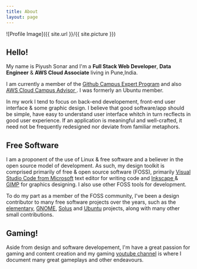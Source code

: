 ```yaml
---
title: About
layout: page
---
```

![Profile Image]({{ site.url }}/{{ site.picture }})

<h2>Hello!</h2>

<p>My name is Piyush Sonar and I'm a <strong>Full Stack Web Developer</strong>, <strong>Data Engineer</strong> & <strong>AWS Cloud Associate</strong> living in Pune,India.</p>

<p>I am currently a member of the <a href="https://gnome.org/foundation">Github Campus Expert Program</a> and also <a href="https://gnome.org/foundation"> AWS Cloud Campus Advisor </a>. I was formerly an Ubuntu member.</p>

<p>In my work I tend to focus on back-end developement, front-end user interface & some graphic design. I believe that good software/app should be simple, have easy to understand user interface whitch in turn recflects in good user experience. If an application is meaningful and well-crafted, it need not be frequently redesigned nor deviate from familiar metaphors.</p>

<h2>Free Software</h2>

<p>I am a proponent of the use of Linux & free software and a believer in the open source model of development. As such, my design toolkit is comprised primarily of free & open source software (FOSS), primarily <a href="https://inkscape.org">Visual Studio Code from Microsoft</a> text editor for writing code and <a href="https://inkscape.org">Inkscape </a> & <a href="https://gimp.org">GIMP</a> for graphics designing. I also use other FOSS tools for development.

<p>To do my part as a member of the FOSS community, I've been a design contributor to many free software projects over the years, such as the <a href="https://elementory.io">elementary</a>, <a href="https://gnome.org">GNOME</a>, <a href="https://www.solus-project.com">Solus</a> and <a href="https://ubuntu.com">Ubuntu</a> projects, along with many other small contributions.</p>


<h2>Gaming!</h2>

<p>Aside from design and software developement, I'm have a great passion for gaming and content creation and my gaming <a href="https://www.youtube.com/channel/UCkIt7sFMRB0nfVDlIlnP7EA">youtube channel</a> is where I document many great gameplays and other endeavours.</p>
